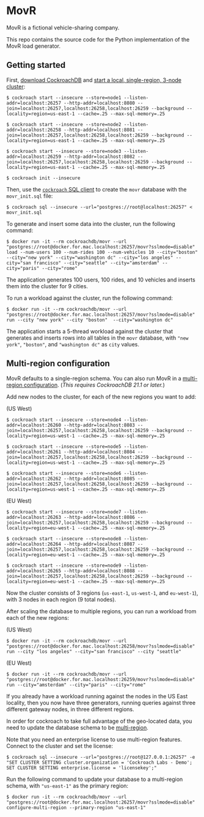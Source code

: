 # MovR

MovR is a fictional vehicle-sharing company.

This repo contains the source code for the Python implementation of the MovR load generator.

## Getting started

First, [download CockroachDB](https://www.cockroachlabs.com/docs/v21.1/install-cockroachdb.html) and [start a local, single-region, 3-node cluster](https://www.cockroachlabs.com/docs/v21.1/cockroach-start.html):

```
$ cockroach start --insecure --store=node1 --listen-addr=localhost:26257 --http-addr=localhost:8080 --join=localhost:26257,localhost:26258,localhost:26259 --background --locality=region=us-east-1 --cache=.25 --max-sql-memory=.25

$ cockroach start --insecure --store=node2 --listen-addr=localhost:26258 --http-addr=localhost:8081 --join=localhost:26257,localhost:26258,localhost:26259 --background --locality=region=us-east-1 --cache=.25 --max-sql-memory=.25

$ cockroach start --insecure --store=node3 --listen-addr=localhost:26259 --http-addr=localhost:8082 --join=localhost:26257,localhost:26258,localhost:26259 --background --locality=region=us-east-1 --cache=.25 --max-sql-memory=.25

$ cockroach init --insecure
```

Then, use the [`cockroach` SQL client](https://www.cockroachlabs.com/docs/v21.1/cockroach-sql.html) to create the `movr` database with the `movr_init.sql` file:

```
$ cockroach sql --insecure --url="postgres://root@localhost:26257" < movr_init.sql
```

To generate and insert some data into the cluster, run the following command:

```
$ docker run -it --rm cockroachdb/movr --url "postgres://root@docker.for.mac.localhost:26257/movr?sslmode=disable" load --num-users 100 --num-rides 100 --num-vehicles 10 --city="boston" --city="new york" --city="washington dc" --city="los angeles" --city="san francisco" --city="seattle" --city="amsterdam" --city="paris" --city="rome"
```

The application generates 100 users, 100 rides, and 10 vehicles and inserts them into the cluster for 9 cities.

To run a workload against the cluster, run the following command:

```
$ docker run -it --rm cockroachdb/movr --url "postgres://root@docker.for.mac.localhost:26257/movr?sslmode=disable" run --city "new york" --city "boston"  --city="washington dc"
```

The application starts a 5-thread workload against the cluster that generates and inserts rows into all tables in the `movr` database, with `"new york"`, `"boston"`, and `"washington dc"` as `city` values.

## Multi-region configuration

MovR defaults to a single-region schema. You can also run MovR in a [multi-region configuration](https://www.cockroachlabs.com/docs/v21.1/multiregion-overview.html). (*This requires CockroachDB 21.1 or later.*)

Add new nodes to the cluster, for each of the new regions you want to add:

(US West)

```
$ cockroach start --insecure --store=node4 --listen-addr=localhost:26260 --http-addr=localhost:8083 --join=localhost:26257,localhost:26258,localhost:26259 --background --locality=region=us-west-1 --cache=.25 --max-sql-memory=.25

$ cockroach start --insecure --store=node5 --listen-addr=localhost:26261 --http-addr=localhost:8084 --join=localhost:26257,localhost:26258,localhost:26259 --background --locality=region=us-west-1 --cache=.25 --max-sql-memory=.25

$ cockroach start --insecure --store=node6 --listen-addr=localhost:26262 --http-addr=localhost:8085 --join=localhost:26257,localhost:26258,localhost:26259 --background --locality=region=us-west-1 --cache=.25 --max-sql-memory=.25
```

(EU West)

```
$ cockroach start --insecure --store=node7 --listen-addr=localhost:26263 --http-addr=localhost:8086 --join=localhost:26257,localhost:26258,localhost:26259 --background --locality=region=eu-west-1 --cache=.25 --max-sql-memory=.25

$ cockroach start --insecure --store=node8 --listen-addr=localhost:26264 --http-addr=localhost:8087 --join=localhost:26257,localhost:26258,localhost:26259 --background --locality=region=eu-west-1 --cache=.25 --max-sql-memory=.25

$ cockroach start --insecure --store=node9 --listen-addr=localhost:26265 --http-addr=localhost:8088 --join=localhost:26257,localhost:26258,localhost:26259 --background --locality=region=eu-west-1 --cache=.25 --max-sql-memory=.25
```

Now the cluster consists of 3 regions (`us-east-1`, `us-west-1`, and `eu-west-1`), with 3 nodes in each region (9 total nodes).

After scaling the database to multiple regions, you can run a workload from each of the new regions:

(US West)

```
$ docker run -it --rm cockroachdb/movr --url "postgres://root@docker.for.mac.localhost:26258/movr?sslmode=disable" run --city "los angeles" --city="san francisco" --city "seattle"
```

(EU West)

```
$ docker run -it --rm cockroachdb/movr --url "postgres://root@docker.for.mac.localhost:26259/movr?sslmode=disable" run --city="amsterdam" --city="paris" --city="rome"
```

If you already have a workload running against the nodes in the US East locality, then you now have three generators, running queries against three different gateway nodes, in three different regions.

In order for cockroach to take full advantage of the geo-located data, you need to update the database schema to be [multi-region](https://www.cockroachlabs.com/docs/v21.1/multiregion-overview.html).

Note that you need an enterprise license to use multi-region features. Connect to the cluster and set the license:

```
$ cockroach sql --insecure --url="postgres://root@127.0.0.1:26257" -e "SET CLUSTER SETTING cluster.organization = 'Cockroach Labs - Demo'; SET CLUSTER SETTING enterprise.license = 'licensekey';"
```

Run the following command to update your database to a multi-region schema, with `"us-east-1"` as the primary region:

```
$ docker run -it --rm cockroachdb/movr --url "postgres://root@docker.for.mac.localhost:26257/movr?sslmode=disable" configure-multi-region --primary-region "us-east-1" 
```
